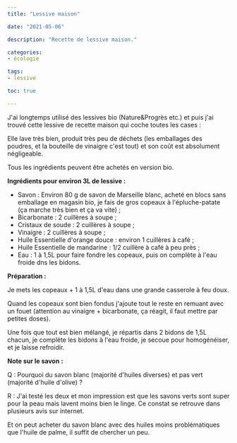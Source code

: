 ```yaml
---
title: "Lessive maison"

date: "2021-05-06"

description: "Recette de lessive maison."

categories: 
- écologie

tags: 
- lessive

toc: true

---
```


J'ai longtemps utilisé des lessives bio (Nature&Progrès etc.) et puis j'ai trouvé cette lessive de recette maison qui coche toutes les cases :

Elle lave très bien, produit très peu de déchets (les emballages des poudres, et la bouteille de vinaigre c'est tout) et son coût est absolument négligeable.

Tous les ingrédients peuvent être achetés en version bio.

**Ingrédients pour environ 3L de lessive :**

- Savon : Environ 80 g de savon de Marseille blanc, acheté en blocs sans emballage en magasin bio, je fais de gros copeaux à l'épluche-patate (ça marche très bien et ça va vite) ; 
- Bicarbonate : 2 cuillères à soupe ;
- Cristaux de soude : 2 cuillères à soupe ;
- Vinaigre : 2 cuillères à soupe ;
- Huile Essentielle d'orange douce : environ 1 cuillères à café ;
- Huile Essentielle de mandarine : 1/2 cuillère à café à peu près ;
- Eau : 1 à 1,5L pour faire fondre les copeaux, puis on complète à l'eau froide dns les bidons.

**Préparation :**

Je mets les copeaux + 1 à 1,5L d'eau dans une grande casserole à feu doux.

Quand les copeaux sont bien fondus j'ajoute tout le reste en remuant avec un fouet (attention au vinaigre + bicarbonate, ça réagit, il faut mettre par petites doses).

Une fois que tout est bien mélangé, je répartis dans 2 bidons de 1,5L chacun, je complète les bidons à l'eau froide, je secoue pour homogénéiser, et je laisse refroidir.


**Note sur le savon :**

Q : Pourquoi du savon blanc (majorité d'huiles diverses) et pas vert (majorité d'huile d'olive) ? 

R : J'ai testé les deux et mon impression est que les savons verts sont super pour la peau mais lavent moins bien le linge. Ce constat se retrouve dans plusieurs avis sur internet.

Et on peut acheter du savon blanc avec des huiles moins problématiques que l'huile de palme, il suffit de chercher un peu.
